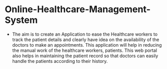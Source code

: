 # Online-Healthcare-Management-System

- The  aim is to create an Application to ease the Healthcare workers to track the
patient details and clearly have idea on the availability of the doctors to make an
appointments. This application will help in reducing the manual work of the healthcare
workers, patients. This web portal also helps in maintaining the patient record so that
doctors can easily handle the patients according to their history.
